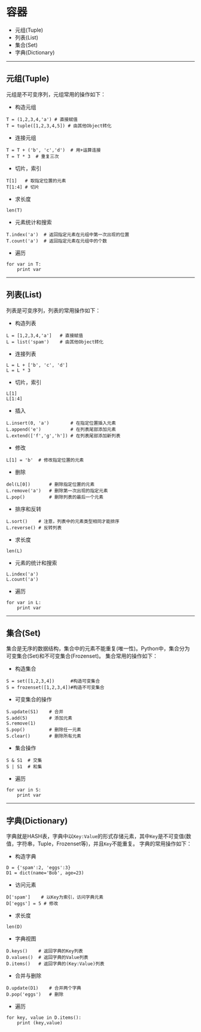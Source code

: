 # 容器

+ 元组(Tuple)
+ 列表(List)
+ 集合(Set)
+ 字典(Dictionary)

--------------------------------------------------------------------------------
## 元组(Tuple)

元组是不可变序列，元组常用的操作如下：
+ 构造元组
```
T = (1,2,3,4,'a') # 直接赋值
T = tuple([1,2,3,4,5]) # 由其他Object转化
```

+ 连接元组
```
T = T + ('b', 'c','d')  # 用+运算连接
T = T * 3  # 重复三次
```

+ 切片，索引
```
T[1]   # 取指定位置的元素
T[1:4] # 切片
```

+ 求长度
```
len(T)
```

+ 元素统计和搜索
```
T.index('a')  # 返回指定元素在元组中第一次出现的位置
T.count('a')  # 返回指定元素在元组中的个数
```

+ 遍历
```
for var in T:
	print var
```

--------------------------------------------------------------------------------
## 列表(List)

列表是可变序列，列表的常用操作如下：
+ 构造列表
```
L = [1,2,3,4,'a'] 	# 直接赋值
L = list('spam')	# 由其他Object转化
```

+ 连接列表
```
L = L + ['b', 'c', 'd']
L = L * 3
```

+ 切片，索引
```
L[1]
L[1:4]
```

+ 插入
```
L.insert(0, 'a')		# 在指定位置插入元素
L.append('e')			# 在列表尾部添加元素
L.extend(['f','g','h'])	# 在列表尾部添加新列表
```

+ 修改
```
L[1] = 'b'  # 修改指定位置的元素
```

+ 删除
```
del(L[0])		# 删除指定位置的元素
L.remove('a') 	# 删除第一次出现的指定元素
L.pop()			# 删除列表的最后一个元素
```

+ 排序和反转
```
L.sort()	# 注意，列表中的元素类型相同才能排序
L.reverse()	# 反转列表
```

+ 求长度
```
len(L)
```

+ 元素的统计和搜索
```
L.index('a')
L.count('a')
```

+ 遍历
```
for var in L:
	print var
```

--------------------------------------------------------------------------------
## 集合(Set)

集合是无序的数据结构，集合中的元素不能重复(唯一性)。Python中，集合分为可变集合(Set)和不可变集合(Frozenset)。
集合常用的操作如下：

+ 构造集合
```
S = set([1,2,3,4])		#构造可变集合
S = frozenset([1,2,3,4])#构造不可变集合
```

+ 可变集合的操作
```
S.update(S1)	# 合并
S.add(5)		# 添加元素
S.remove(1)
S.pop()			# 删除任一元素
S.clear()		# 删除所有元素
```

+ 集合操作
```
S & S1	# 交集
S | S1  # 和集
```

+ 遍历
```
for var in S:
	print var
```

--------------------------------------------------------------------------------
## 字典(Dictionary)

字典就是HASH表，字典中以`Key:Value`的形式存储元素，其中`Key`是不可变值(数值，字符串，Tuple，Frozenset等)，并且`Key`不能重复。
字典的常用操作如下：
+ 构造字典
```
D = {'spam':2, 'eggs':3}
D1 = dict(name='Bob', age=23)
```

+ 访问元素
```
D['spam'] 	 # 以Key为索引，访问字典元素
D['eggs'] = 5 # 修改
```

+ 求长度
```
len(D)
```

+ 字典视图
```
D.keys()	# 返回字典的Key列表
D.values()	# 返回字典的Value列表
D.items()	# 返回字典的(Key:Value)列表
```

+ 合并与删除
```
D.update(D1)	# 合并两个字典
D.pop('eggs')	# 删除
```
+ 遍历
```
for key, value in D.items():
	print (key,value)
```
